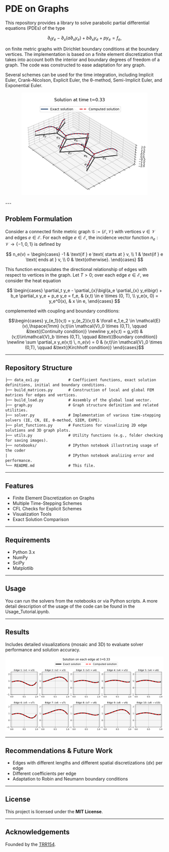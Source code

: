 # PDE on Graphs

This repository provides a library to solve parabolic partial differential equations (PDEs) of the type

$$\partial_t y_e - \partial_x(a \partial_x y_e) + b \partial_x y_e + p y_e = f_e,$$

on finite metric graphs with Dirichlet boundary conditions at the boundary vertices. The implementation is based on a finite element discretization that takes into account both the interior and boundary degrees of freedom of a graph. The code was constructed to ease adaptation for any graph.

Several schemes can be used for the time integration, including Implicit Euler, Crank–Nicolson, Explicit Euler, the θ-method, Semi-Implicit Euler, and Exponential Euler.
<p align="center">
<img src="/images/images_example_3d/plot_superposition167.png" alt="Gráfico" width="400"/>
</p>
---

## Problem Formulation

Consider a connected finite metric graph $\mathcal{G} := (\mathcal{E}, \mathcal{V})$ with vertices $v \in \mathcal{V}$ and edges $e \in \mathcal{E}$. For each edge $e \in \mathcal{E}$, the incidence vector function $n_e: \mathcal{V} \to \{-1, 0, 1\}$ is defined by

$$
n_e(v) = 
\begin{cases} 
-1 & \text{if } e \text{ starts at } v, \\
1 & \text{if } e \text{ ends at } v, \\
0 & \text{otherwise}.
\end{cases}
$$

This function encapsulates the directional relationship of edges with respect to vertices in the graph. Let $T > 0$; over each edge $e \in \mathcal{E}$, we consider the heat equation

$$
\begin{cases}
\partial_t y_e - \partial_{x}\bigl(a_e \partial_{x} y_e\bigr) + b_e \partial_x y_e + p_e y_e = f_e, & (x,t) \in e \times (0, T), \\
y_e(x, 0) = y_e^0(x), & x \in e,
\end{cases}
$$

complemented with coupling and boundary conditions:

$$\begin{cases}
y_{e_1}(v,t) = y_{e_2}(v,t) & \forall e_1,e_2 \in \mathcal{E}(v),\hspace{1mm} (v,t)\in \mathcal{V}_0 \times (0,T), \qquad &\text{(Continuity condition)} \newline
y_e(v,t) = g_v(t) &  (v,t)\in\mathcal{V}_b \times (0,T), \qquad  &\text{(Boundary condition)} \newline
\sum \partial_x y_e(v,t) \, n_e(v) = 0 & (v,t)\in \mathcal{V}_0 \times (0,T), \qquad  &\text{(Kirchhoff condition)}
\end{cases}$$


---

## Repository Structure

```
├── data_ex1.py             # Coefficient functions, exact solution definitions, initial and boundary conditions.
├── build_matrices.py       # Construction of local and global FEM matrices for edges and vertices.
├── build_load.py           # Assembly of the global load vector.
├── graph.py                # Graph structure definition and related utilities.
├── solver.py               # Implementation of various time-stepping solvers (IE, CN, EE, θ-method, SIEM, EXPE).
├── plot_functions.py       # Functions for visualizing 2D edge solutions and 3D graph plots.
├── utils.py                # Utility functions (e.g., folder checking for saving images).
├── notebooks/              # IPython notebook illustrating usage of the coder
|                           # IPython notebook analizing error and performance.
└── README.md               # This file.
```

---

## Features

- Finite Element Discretization on Graphs
- Multiple Time-Stepping Schemes
- CFL Checks for Explicit Schemes
- Visualization Tools
- Exact Solution Comparison

---

## Requirements

- Python 3.x
- NumPy
- SciPy
- Matplotlib

---

## Usage

You can run the solvers from the notebooks or via Python scripts. A more detail description of the usage of the code can be found in the Usage_Tutorial.ipynb.

---

## Results

Includes detailed visualizations (mosaic and 3D) to evaluate solver performance and solution accuracy. 
<p align="center">
<img src="/images/images_example_2d/plot_each_edge_167.png" alt="Gráfico" width="800"/>
</p>


---

## Recommendations & Future Work

- Edges with different lengths and different spatial discretizations ($dx$) per edge 
- Different coefficients per edge
- Adaptation to Robin and Neumann boundary conditions


---

## License

This project is licensed under the **MIT License**.

---

## Acknowledgements

Founded by the [TRR154](https://www.trr154.fau.de/trr-154-en/).

